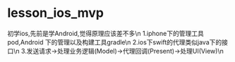 # lesson_ios_mvp
初学ios,先前是学Android,觉得原理应该差不多\n
1.iphone下的管理工具pod,Android 下的管理以及构建工具gradle\n
2.ios下swift的代理类似java下的接口\n
3.发送请求->处理业务逻辑(Model)->代理回调(Present)->处理UI(View)\n
